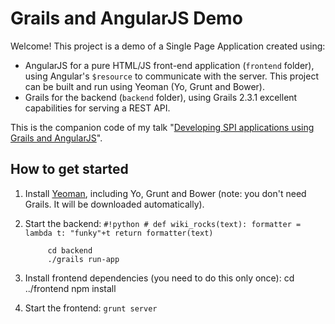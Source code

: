 # Grails and AngularJS Demo

Welcome! This project is a demo of a Single Page Application created using:

* AngularJS for a pure HTML/JS front-end application (`frontend` folder), using Angular's `$resource` to communicate with the server. This project can be built and run using Yeoman (Yo, Grunt and Bower).
* Grails for the backend (`backend` folder), using Grails 2.3.1 excellent capabilities for serving a REST API.

This is the companion code of my talk "[Developing SPI applications using Grails and AngularJS](http://www.slideshare.net/alvarosanchezmariscal/codemotion2013)".

## How to get started

1. Install [Yeoman](http://yeoman.io), including Yo, Grunt and Bower (note: you don't need Grails. It will be downloaded automatically).

2. Start the backend:
            ```
            #!python
            #
            def wiki_rocks(text): formatter = lambda t: "funky"+t return formatter(text) 		
            ```
      
            cd backend
            ./grails run-app
		
3. Install frontend dependencies (you need to do this only once):
      cd ../frontend
      npm install
		
4. Start the frontend: `grunt server`

